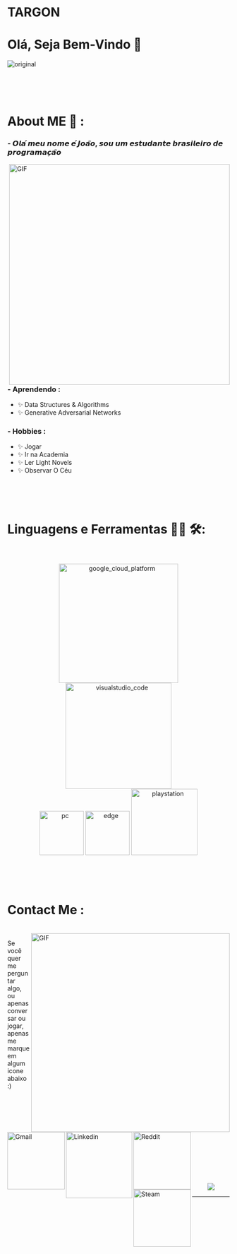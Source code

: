 # TARGON
# Olá, Seja Bem-Vindo 👋
![original](https://user-images.githubusercontent.com/106596730/173574214-387cb764-7509-49a1-b602-69f849fc6387.gif)
<div align="center">

</div>

</br>
</br>
</br>

# About ME 💬 :

### - 𝙊𝙡𝙖́ 𝙢𝙚𝙪 𝙣𝙤𝙢𝙚 𝙚́ 𝙅𝙤𝙖̃𝙤, 𝙨𝙤𝙪 𝙪𝙢 𝙚𝙨𝙩𝙪𝙙𝙖𝙣𝙩𝙚 𝙗𝙧𝙖𝙨𝙞𝙡𝙚𝙞𝙧𝙤 𝙙𝙚 𝙥𝙧𝙤𝙜𝙧𝙖𝙢𝙖𝙘̧𝙖̃𝙤

<img hight="400" width="500" alt="GIF" align="right" src="https://github.com/Xx-Ashutosh-xX/Xx-Ashutosh-xX/blob/master/assets/1936.gif">

### - Aprendendo :
- ✨ Data Structures & Algorithms
- ✨ Generative Adversarial Networks

### - Hobbies : 
- ✨ Jogar
- ✨ Ir na Academia
- ✨ Ler Light Novels
- ✨ Observar O Céu

</br>
</br>
</br>



# Linguagens e Ferramentas 👨‍💻 🛠:
</br>

<p align="center">

<!-- For more icons please follow  https://github.com/MikeCodesDotNET/ColoredBadges -->
<img src="https://github.com/Xx-Ashutosh-xX/Xx-Ashutosh-xX/blob/master/assets/icons/google_cloud_platform.png" alt="google_cloud_platform" width="270" hight="50">
<img src="https://github.com/Xx-Ashutosh-xX/Xx-Ashutosh-xX/blob/master/assets/icons/visualstudio_code.png" alt="visualstudio_code" width="240" hight="50">
</br>
<img src="https://github.com/Xx-Ashutosh-xX/Xx-Ashutosh-xX/blob/master/assets/icons/pc.png" alt="pc" width="100" hight="50">
<img src="https://github.com/Xx-Ashutosh-xX/Xx-Ashutosh-xX/blob/master/assets/icons/edge.png" alt="edge" width="100" hight="50">
<img src="https://github.com/Xx-Ashutosh-xX/Xx-Ashutosh-xX/blob/master/assets/icons/playstation@3x.png" alt="playstation" width="150" hight="50">
</p>
</br>
</br>
</br>



# Contact Me :

<p>
 </br>


<img hight="320" width="450" align="right" alt="GIF" src="https://github.com/Xx-Ashutosh-xX/Xx-Ashutosh-xX/blob/master/assets/93195.gif">


Se você quer me perguntar algo, ou apenas conversar ou jogar, apenas me marque em algum icone abaixo :)

<a href="mailto:ashutosh.saxena.2001@gmail.com">
 <img align="left" alt="Gmail" width="130" hight="100" src="https://github.com/Xx-Ashutosh-xX/Xx-Ashutosh-xX/blob/master/assets/icons/gmail.png" />
</a>
<a href="https://www.linkedin.com/in/ashutosh-saxena-7b326817b/">
  <img align="left" alt="Linkedin" width="150" hight="100" src="https://github.com/Xx-Ashutosh-xX/Xx-Ashutosh-xX/blob/master/assets/icons/linkedin.png" />
</br>
</br>
</br>
</a>
<a href="https://www.reddit.com/user/X_Ashutosh_X">
  <img align="left" alt=" Reddit" width="130" hight="100" src="https://github.com/Xx-Ashutosh-xX/Xx-Ashutosh-xX/blob/master/assets/icons/reddit.png" />
</a>
<a href="https://steamcommunity.com/id/iTzLothus/">
  <img align="left" alt="Steam" width="130" hight="100" src="https://github.com/Xx-Ashutosh-xX/Xx-Ashutosh-xX/blob/master/assets/icons/steam.png" />
</a>
 </p>
 

</br>
</br>
</br>
</br>
</br>
</br>
</br>



<p align="center" >  
  <a href="https://github.com/ImNotLothus/github-readme-stats"> 
<img  src="https://github-readme-stats.vercel.app/api?username=ImNotLothus&&show_icons=true&theme=radical"/>
  </a>
  </p>

*************
